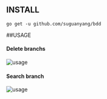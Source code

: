 ## INSTALL
`go get -u github.com/suguanyang/bdd`

##USAGE

#### Delete branchs

![usage](http://g.recordit.co/BLw1hBv0ug.gif)


#### Search branch

![usage](http://g.recordit.co/FjF0O6y7gc.gif)
